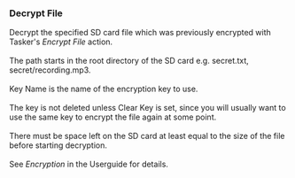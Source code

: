### Decrypt File

Decrypt the specified SD card file which was previously encrypted with
Tasker\'s *Encrypt File* action.\
\
The path starts in the root directory of the SD card e.g. secret.txt,
secret/recording.mp3.\
\
Key Name is the name of the encryption key to use.\
\
The key is not deleted unless Clear Key is set, since you will usually
want to use the same key to encrypt the file again at some point.\
\
There must be space left on the SD card at least equal to the size of
the file before starting decryption.\
\
See *Encryption* in the Userguide for details.
